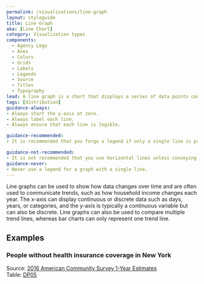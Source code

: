 ```yaml
---
permalink: /visualizations/line-graph
layout: styleguide
title: Line Graph
aka: [Line Chart]
category: Visualization types
components:
  - Agency Logo
  - Axes
  - Colors
  - Grids
  - Labels
  - Legends
  - Source
  - Titles
  - Typography
lead: A line graph is a chart that displays a series of data points connected by line segments.
tags: [distribution]
guidance-always:
- Always start the y-axis at zero.
- Always label each line.
- Always ensure that each line is legible.

guidance-recommended:
- It is recommended that you forgo a legend if only a single line is present.

guidance-not-recommended:
- It is not recommended that you use horizontal lines unless conveying exact amounts.
guidance-never:
- Never use a legend for a graph with a single line.
---
```

<p>
  Line graphs can be used to show how data changes over time and are often used to communicate trends, such as how household income changes each year. The x-axis can display continuous or discrete data such as days, years, or categories, and the y-axis is typically a continuous variable but can also be discrete. Line graphs can also be used to compare multiple trend lines, whereas bar charts can only represent one trend line.
</p>

<h2>Examples</h2>
<div class="usa-chart-card">
  <div class="usa-chart-header">
    <h3 class="usa-chart-title">People without health insurance coverage in New York</h3>
  </div>
  <canvas id="chart-line"></canvas>
  <div class="usa-source-container">
    <div>
      Source:
      <a href="https://www.census.gov/programs-surveys/acs/" target="_blank">
        2016 American Community Survey 1-Year Estimates
      </a>
    </div>
    <div>
      Table:
      <a href="https://data.census.gov/cedsci/" target="_blank">DP05</a>
    </div>
  </div>
</div>